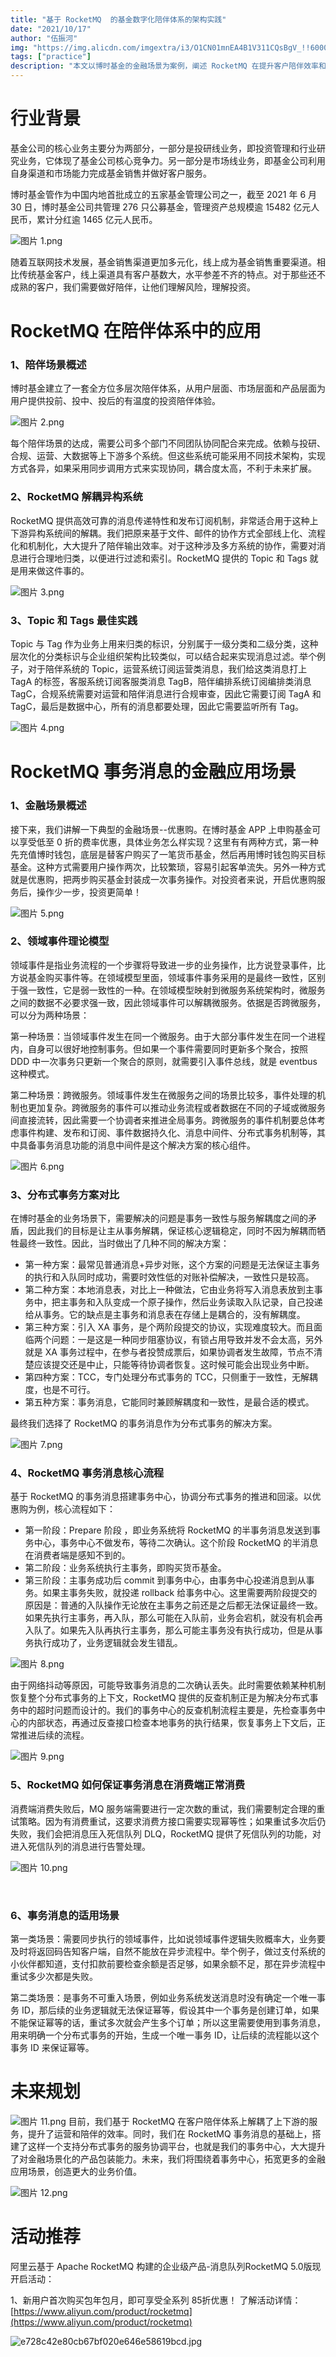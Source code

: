 ```yaml
---
title: "基于 RocketMQ  的基金数字化陪伴体系的架构实践"
date: "2021/10/17"
author: "伍振河"
img: "https://img.alicdn.com/imgextra/i3/O1CN01mnEA4B1V311CQsBgV_!!6000000002596-0-tps-685-383.jpg"
tags: ["practice"]
description: "本文以博时基金的金融场景为案例，阐述 RocketMQ 在提升客户陪伴效率和丰富金融场景化能力等方面的提升作用。"
---
```


# **行业背景**

基金公司的核心业务主要分为两部分，一部分是投研线业务，即投资管理和行业研究业务，它体现了基金公司核心竞争力。另一部分是市场线业务，即基金公司利用自身渠道和市场能力完成基金销售并做好客户服务。

博时基金管作为中国内地首批成立的五家基金管理公司之一，截至 2021 年 6 月 30 日，博时基金公司共管理 276 只公募基金，管理资产总规模逾 15482 亿元人民币，累计分红逾 1465 亿元人民币。

![图片 1.png](https://img.alicdn.com/imgextra/i4/O1CN01GDqrIY1qwzV0FSl46_!!6000000005561-2-tps-864-487.png)

随着互联网技术发展，基金销售渠道更加多元化，线上成为基金销售重要渠道。相比传统基金客户，线上渠道具有客户基数大，水平参差不齐的特点。对于那些还不成熟的客户，我们需要做好陪伴，让他们理解风险，理解投资。

# **RocketMQ 在陪伴体系中的应用**

### 1、陪伴场景概述

博时基金建立了一套全方位多层次陪伴体系，从用户层面、市场层面和产品层面为用户提供投前、投中、投后的有温度的投资陪伴体验。
<!-- ![image.gif](https://intranetproxy.alipay.com/skylark/lark/0/2023/gif/59356401/1680489107222-4e657188-0beb-441c-a267-65cd8ececb9e.gif#clientId=uffd2b56b-90af-4&height=1&id=uqRDY&name=image.gif&originHeight=1&originWidth=1&originalType=binary&ratio=1&rotation=0&showTitle=false&status=done&style=none&taskId=u28125897-ab61-4580-95ce-30fd11be21f&title=&width=1) -->
![图片 2.png](https://img.alicdn.com/imgextra/i3/O1CN01nMQ9fI1Nzcv80ZkBW_!!6000000001641-0-tps-2088-1090.jpg)

每个陪伴场景的达成，需要公司多个部门不同团队协同配合来完成。依赖与投研、合规、运营、大数据等上下游多个系统。但这些系统可能采用不同技术架构，实现方式各异，如果采用同步调用方式来实现协同，耦合度太高，不利于未来扩展。

### 2、RocketMQ 解耦异构系统

RocketMQ 提供高效可靠的消息传递特性和发布订阅机制，非常适合用于这种上下游异构系统间的解耦。我们把原来基于文件、邮件的协作方式全部线上化、流程化和机制化，大大提升了陪伴输出效率。对于这种涉及多方系统的协作，需要对消息进行合理地归类，以便进行过滤和索引。RocketMQ 提供的 Topic 和 Tags 就是用来做这件事的。
<!-- ![image.gif](https://intranetproxy.alipay.com/skylark/lark/0/2023/gif/59356401/1680489107183-de64035c-5318-4e66-a691-6ea67df39507.gif#clientId=uffd2b56b-90af-4&height=1&id=Ft9Ub&name=image.gif&originHeight=1&originWidth=1&originalType=binary&ratio=1&rotation=0&showTitle=false&status=done&style=none&taskId=u4211c289-5925-4a74-8d24-678d5c4dd22&title=&width=1) -->
![图片 3.png](https://img.alicdn.com/imgextra/i3/O1CN01fzRF7s1eG93ajlEzr_!!6000000003843-0-tps-2114-1014.jpg)

### 3、Topic 和 Tags 最佳实践

Topic 与 Tag 作为业务上用来归类的标识，分别属于一级分类和二级分类，这种层次化的分类标识与企业组织架构比较类似，可以结合起来实现消息过滤。举个例子，对于陪伴系统的 Topic，运营系统订阅运营类消息，我们给这类消息打上 TagA 的标签，客服系统订阅客服类消息 TagB，陪伴编排系统订阅编排类消息 TagC，合规系统需要对运营和陪伴消息进行合规审查，因此它需要订阅 TagA 和 TagC，最后是数据中心，所有的消息都要处理，因此它需要监听所有 Tag。

![图片 4.png](https://img.alicdn.com/imgextra/i4/O1CN01za5QX0255bZHwCSyg_!!6000000007475-0-tps-2210-1194.jpg)
<!-- ![image.gif](https://intranetproxy.alipay.com/skylark/lark/0/2023/gif/59356401/1680489109381-a2a86a2c-18bd-46a5-8098-3a895341087f.gif#clientId=uffd2b56b-90af-4&height=1&id=bgoHY&name=image.gif&originHeight=1&originWidth=1&originalType=binary&ratio=1&rotation=0&showTitle=false&status=done&style=none&taskId=u430bae29-cc2a-443a-b1dc-9ed2f2961a3&title=&width=1) -->

# **RocketMQ 事务消息的金融应用场景**

### 1、金融场景概述

接下来，我们讲解一下典型的金融场景--优惠购。在博时基金 APP 上申购基金可以享受低至 0 折的费率优惠，具体业务怎么样实现？这里有有两种方式，第一种先充值博时钱包，底层是替客户购买了一笔货币基金，然后再用博时钱包购买目标基金。这种方式需要用户操作两次，比较繁琐，容易引起客单流失。另外一种方式就是优惠购，把两步购买基金封装成一次事务操作。对投资者来说，开启优惠购服务后，操作少一步，投资更简单！

![图片 5.png](https://img.alicdn.com/imgextra/i3/O1CN01sc7HfM1itlmnsEk7e_!!6000000004471-0-tps-2228-914.jpg)
<!-- ![image.gif](https://intranetproxy.alipay.com/skylark/lark/0/2023/gif/59356401/1680489110199-68b325ae-6467-42cc-9025-2cc3bb5ff86e.gif#clientId=uffd2b56b-90af-4&height=1&id=tM4qe&name=image.gif&originHeight=1&originWidth=1&originalType=binary&ratio=1&rotation=0&showTitle=false&status=done&style=none&taskId=u6f298de3-69f5-483d-8cc7-74d907c0cb8&title=&width=1) -->

### 2、领域事件理论模型

领域事件是指业务流程的一个步骤将导致进一步的业务操作，比方说登录事件，比方说基金购买事件等。在领域模型里面，领域事件事务采用的是最终一致性，区别于强一致性，它是弱一致性的一种。在领域模型映射到微服务系统架构时，微服务之间的数据不必要求强一致，因此领域事件可以解耦微服务。依据是否跨微服务，可以分为两种场景： 

第一种场景：当领域事件发生在同一个微服务。由于大部分事件发生在同一个进程内，自身可以很好地控制事务。但如果一个事件需要同时更新多个聚合，按照 DDD 中一次事务只更新一个聚合的原则，就需要引入事件总线，就是 eventbus 这种模式。 

第二种场景：跨微服务。领域事件发生在微服务之间的场景比较多，事件处理的机制也更加复杂。跨微服务的事件可以推动业务流程或者数据在不同的子域或微服务间直接流转，因此需要一个协调者来推进全局事务。跨微服务的事件机制要总体考虑事件构建、发布和订阅、事件数据持久化、消息中间件、分布式事务机制等，其中具备事务消息功能的消息中间件是这个解决方案的核心组件。

![图片 6.png](https://img.alicdn.com/imgextra/i4/O1CN01NRzqOf1EPbDuJYunN_!!6000000000344-0-tps-2134-1064.jpg)

### 3、分布式事务方案对比

在博时基金的业务场景下，需要解决的问题是事务一致性与服务解耦度之间的矛盾，因此我们的目标是让主从事务解耦，保证核心逻辑稳定，同时不因为解耦而牺牲最终一致性。因此，当时做出了几种不同的解决方案： 

- 第一种方案：最常见普通消息+异步对账，这个方案的问题是无法保证主事务的执行和入队同时成功，需要时效性低的对账补偿解决，一致性只是较高。
- 第二种方案：本地消息表，对比上一种做法，它由业务将写入消息表放到主事务中，把主事务和入队变成一个原子操作，然后业务读取入队记录，自己投递给从事务。它的缺点是主事务和消息表在存储上是耦合的，没有解耦度。
- 第三种方案：引入 XA 事务，是个两阶段提交的协议，实现难度较大。而且面临两个问题：一是这是一种同步阻塞协议，有锁占用导致并发不会太高，另外就是 XA 事务过程中，在参与者投赞成票后，如果协调者发生故障，节点不清楚应该提交还是中止，只能等待协调者恢复。这时候可能会出现业务中断。
- 第四种方案：TCC，专门处理分布式事务的 TCC，只侧重于一致性，无解耦度，也是不可行。
- 第五种方案：事务消息，它能同时兼顾解耦度和一致性，是最合适的模式。

最终我们选择了 RocketMQ 的事务消息作为分布式事务的解决方案。

<!-- ![image.gif](https://intranetproxy.alipay.com/skylark/lark/0/2023/gif/59356401/1680489111473-60709829-787b-4b2d-b879-2cd58ec533fb.gif#clientId=uffd2b56b-90af-4&height=1&id=JtEad&name=image.gif&originHeight=1&originWidth=1&originalType=binary&ratio=1&rotation=0&showTitle=false&status=done&style=none&taskId=udcf2dafa-f461-44d5-a823-01d965a3226&title=&width=1) -->
![图片 7.png](https://img.alicdn.com/imgextra/i4/O1CN014dcVRQ27dcD8ywMny_!!6000000007820-0-tps-2110-954.jpg)

### 4、RocketMQ 事务消息核心流程

基于 RocketMQ 的事务消息搭建事务中心，协调分布式事务的推进和回滚。以优惠购为例，核心流程如下：

- 第一阶段：Prepare 阶段 ，即业务系统将 RocketMQ 的半事务消息发送到事务中心，事务中心不做发布，等待二次确认。这个阶段 RocketMQ 的半消息在消费者端是感知不到的。
- 第二阶段：业务系统执行主事务，即购买货币基金。
- 第三阶段：主事务成功后 commit 到事务中心，由事务中心投递消息到从事务。如果主事务失败，就投递 rollback 给事务中心。这里需要两阶段提交的原因是：普通的入队操作无论放在主事务之前还是之后都无法保证最终一致。如果先执行主事务，再入队，那么可能在入队前，业务会宕机，就没有机会再入队了。如果先入队再执行主事务，那么可能主事务没有执行成功，但是从事务执行成功了，业务逻辑就会发生错乱。

![图片 8.png](https://img.alicdn.com/imgextra/i3/O1CN01uE2rSN1HRNbm67whN_!!6000000000754-0-tps-1776-1194.jpg)
<!-- ![image.gif](https://intranetproxy.alipay.com/skylark/lark/0/2023/gif/59356401/1680489112637-83a8e2e5-27fd-4520-b64b-a29f8a37e322.gif#clientId=uffd2b56b-90af-4&height=1&id=g7lKk&name=image.gif&originHeight=1&originWidth=1&originalType=binary&ratio=1&rotation=0&showTitle=false&status=done&style=none&taskId=u280d1204-41ce-4abd-b62d-61e9b527398&title=&width=1) -->

由于网络抖动等原因，可能导致事务消息的二次确认丢失。此时需要依赖某种机制恢复整个分布式事务的上下文，RocketMQ 提供的反查机制正是为解决分布式事务中的超时问题而设计的。我们的事务中心的反查机制流程主要是，先检查事务中心的内部状态，再通过反查接口检查本地事务的执行结果，恢复事务上下文后，正常推进后续的流程。
<!-- ![image.gif](https://intranetproxy.alipay.com/skylark/lark/0/2023/gif/59356401/1680489113210-1d40165b-e3f8-4c58-bd90-fc4d62a814ba.gif#clientId=uffd2b56b-90af-4&height=1&id=XIQ9x&name=image.gif&originHeight=1&originWidth=1&originalType=binary&ratio=1&rotation=0&showTitle=false&status=done&style=none&taskId=u9d9fdb52-8b19-4377-a430-91b81e9a420&title=&width=1) -->
![图片 9.png](https://img.alicdn.com/imgextra/i2/O1CN01Gl2zAq1QMBf5NcaDW_!!6000000001961-0-tps-1914-1322.jpg)

### 5、RocketMQ 如何保证事务消息在消费端正常消费

消费端消费失败后，MQ 服务端需要进行一定次数的重试，我们需要制定合理的重试策略。因为有消费重试，这要求消费方接口需要实现幂等性；如果重试多次后仍失败，我们会把消息压入死信队列 DLQ，RocketMQ 提供了死信队列的功能，对进入死信队列的消息进行告警处理。

![图片 10.png](https://img.alicdn.com/imgextra/i3/O1CN01ZJaVqJ1QvuYRnShxH_!!6000000002039-0-tps-2170-932.jpg)
<!-- ![image.gif](https://intranetproxy.alipay.com/skylark/lark/0/2023/gif/59356401/1680489114454-34b1976a-cfb5-424d-b79b-3a582f26f7ac.gif#clientId=uffd2b56b-90af-4&height=1&id=fgx1x&name=image.gif&originHeight=1&originWidth=1&originalType=binary&ratio=1&rotation=0&showTitle=false&status=done&style=none&taskId=uda364d49-81f7-4cd0-8475-10070d87f71&title=&width=1) -->
 
### 6、事务消息的适用场景

第一类场景：需要同步执行的领域事件，比如说领域事件逻辑失败概率大，业务要及时将返回码告知客户端，自然不能放在异步流程中。举个例子，做过支付系统的小伙伴都知道，支付扣款前要检查余额是否足够，如果余额不足，那在异步流程中重试多少次都是失败。 

第二类场景：是事务不可重入场景，例如业务系统发送消息时没有确定一个唯一事务 ID，那后续的业务逻辑就无法保证幂等，假设其中一个事务是创建订单，如果不能保证幂等的话，重试多次就会产生多个订单；所以这里需要使用到事务消息，用来明确一个分布式事务的开始，生成一个唯一事务 ID，让后续的流程能以这个事务 ID 来保证幂等。 

# **未来规划**

![图片 11.png](https://img.alicdn.com/imgextra/i4/O1CN01AgmkKf1HnMcZw37o0_!!6000000000802-2-tps-864-320.png)
目前，我们基于 RocketMQ 在客户陪伴体系上解耦了上下游的服务，提升了运营和陪伴的效率。同时，我们在 RocketMQ 事务消息的基础上，搭建了这样一个支持分布式事务的服务协调平台，也就是我们的事务中心，大大提升了对金融场景化的产品包装能力。未来，我们将围绕着事务中心，拓宽更多的金融应用场景，创造更大的业务价值。

![图片 12.png](https://img.alicdn.com/imgextra/i2/O1CN01D1L51G1uVI0JfTuPx_!!6000000006042-0-tps-1898-1314.jpg)

# 活动推荐

阿里云基于 Apache RocketMQ 构建的企业级产品-消息队列RocketMQ 5.0版现开启活动：

1、新用户首次购买包年包月，即可享受全系列 85折优惠！ 了解活动详情：[https://www.aliyun.com/product/rocketmq](https://www.aliyun.com/product/rocketmq)

![e728c42e80cb67bf020e646e58619bcd.jpg](https://img.alicdn.com/imgextra/i4/O1CN01Xi1rcu1DM6aIC7ypz_!!6000000000201-0-tps-1920-675.jpg)